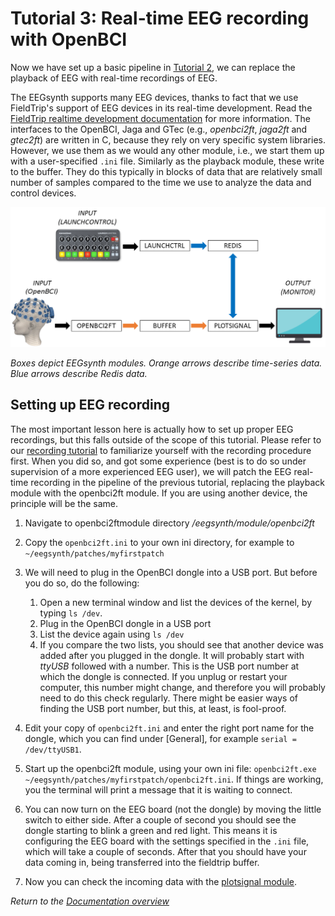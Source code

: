 # Tutorial 3: Real-time EEG recording with OpenBCI

Now we have set up a basic pipeline in [Tutorial 2](tutorial2.md), we can replace the playback of EEG with real-time recordings of EEG.

The EEGsynth supports many EEG devices, thanks to fact that we use FieldTrip's support of EEG devices in its real-time development. Read the [FieldTrip realtime development documentation](http://www.fieldtriptoolbox.org/development/realtime/implementation) for more information. The interfaces to the OpenBCI, Jaga and GTec (e.g., _openbci2ft_, _jaga2ft_ and _gtec2ft_) are written in C, because they rely on very specific system libraries. However, we use them as we would any other module, i.e., we start them up with a user-specified `.ini` file. Similarly as the playback module, these write to the buffer. They do this typically in blocks of data that are relatively small number of samples compared to the time we use to analyze the data and control devices.

![Schema Tutorial 3](figures/Tutorial3.png)

_Boxes depict EEGsynth modules. Orange arrows describe time-series data. Blue arrows describe Redis data._

## Setting up EEG recording

The most important lesson here is actually how to set up proper EEG recordings, but this falls outside of the scope of this tutorial. Please refer to our [recording tutorial](https://braincontrolclub.miraheze.org/wiki/Recording_tutorial "Recording tutorial") to familiarize yourself with the recording procedure first. When you did so, and got some experience (best is to do so under supervision of a more experienced EEG user), we will patch the EEG real-time recording in the pipeline of the previous tutorial, replacing the playback module with the openbci2ft module. If you are using another device, the principle will be the same.

1. Navigate to openbci2ftmodule directory _/eegsynth/module/openbci2ft_
2. Copy the `openbci2ft.ini` to your own ini directory, for example to `~/eegsynth/patches/myfirstpatch`
3. We will need to plug in the OpenBCI dongle into a USB port. But before you do so, do the following:

    1. Open a new terminal window and list the devices of the kernel, by typing `ls /dev`.
    2. Plug in the OpenBCI dongle in a USB port
    3. List the device again using `ls /dev`
    4. If you compare the two lists, you should see that another device was added after you plugged in the dongle. It will probably start with _ttyUSB_ followed with a number. This is the USB port number at which the dongle is connected. If you unplug or restart your computer, this number might change, and therefore you will probably need to do this check regularly. There might be easier ways of finding the USB port number, but this, at least, is fool-proof.

4. Edit your copy of `openbci2ft.ini` and enter the right port name for the dongle, which you can find under [General], for example `serial = /dev/ttyUSB1`.
5. Start up the openbci2ft module, using your own ini file: `openbci2ft.exe ~/eegsynth/patches/myfirstpatch/openbci2ft.ini`. If things are working, you the terminal will print a message that it is waiting to connect.
6. You can now turn on the EEG board (not the dongle) by moving the little switch to either side. After a couple of second you should see the dongle starting to blink a green and red light. This means it is configuring the EEG board with the settings specified in the `.ini` file, which will take a couple of seconds. After that you should have your data coming in, being transferred into the fieldtrip buffer.
7. Now you can check the incoming data with the [plotsignal module](../src/module/plotsignal).

_Return to the [Documentation overview](README.md)_
